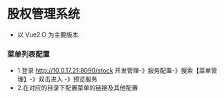 <!--
 * @Description: 股权管理系统文档
 * @Author: cdl
 * @Date: 2022-06-08 14:44:06
 * @LastEditors: cdl
 * @LastEditTime: 2022-06-09 16:35:26
-->

# 股权管理系统
- 以 Vue2.O 为主要版本

### 菜单列表配置
- 1.登录 http://10.0.17.21:8090/stock 开发管理-》服务配置-》搜索【菜单管理】-》双击进入 -》预览服务
- 2.在对应的目录下配置菜单的链接及其他配置